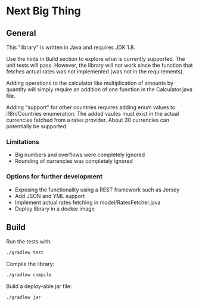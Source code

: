 # Next Big Thing

## General
This "library" is written in Java and requires JDK 1.8.

Use the hints in Build section to explore what is currently supported. The unit tests will pass. However, the library will not work since the function that fetches actual rates was not implemented (was not in the requirements).

Adding operations to the calculator like multiplication of amounts by quantity will simply require an addition of one function in the Calculator.java file.

Adding "support" for other countries requires adding enum values to i18n/Countries enumeration. The added vaules must exist in the actual currencies fetched from a rates provider. About 30 currencies can potentially be supported.

### Limitations
- Big numbers and overflows were completely ignored
- Rounding of currencies was completely ignored

### Options for further development
- Exposing the functionality using a REST framework such as Jersey
- Add JSON and YML support
- Implement actual rates fetching in model/RatesFetcher.java
- Deploy library in a docker image

## Build
Run the tests with:
```sh
./gradlew test
```
Compile the library:
```sh
./gradlew compile
```
Build a deploy-able jar file:
```sh
./gradlew jar
```